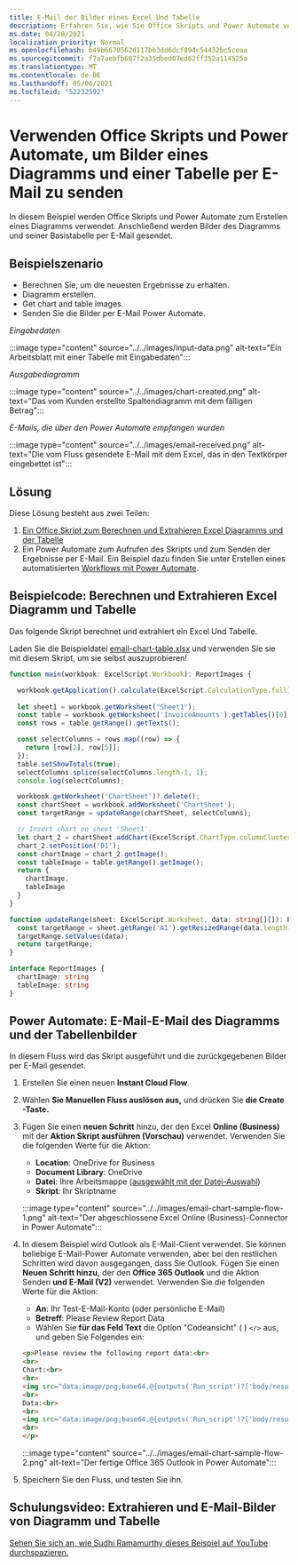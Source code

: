 ```yaml
---
title: E-Mail der Bilder eines Excel Und Tabelle
description: Erfahren Sie, wie Sie Office Skripts und Power Automate verwenden, um die Bilder eines Diagramms und einer Tabelle Excel zu extrahieren und per E-Mail zu senden.
ms.date: 04/28/2021
localization_priority: Normal
ms.openlocfilehash: b49b6670562d117bb3dd6dcf894c54432bc5ceaa
ms.sourcegitcommit: f7a7aebfb687f2a35dbed07ed62ff352a114525a
ms.translationtype: MT
ms.contentlocale: de-DE
ms.lasthandoff: 05/06/2021
ms.locfileid: "52232592"
---
```

# <a name="use-office-scripts-and-power-automate-to-email-images-of-a-chart-and-table"></a>Verwenden Office Skripts und Power Automate, um Bilder eines Diagramms und einer Tabelle per E-Mail zu senden

In diesem Beispiel werden Office Skripts und Power Automate zum Erstellen eines Diagramms verwendet. Anschließend werden Bilder des Diagramms und seiner Basistabelle per E-Mail gesendet.

## <a name="example-scenario"></a>Beispielszenario

* Berechnen Sie, um die neuesten Ergebnisse zu erhalten.
* Diagramm erstellen.
* Get chart and table images.
* Senden Sie die Bilder per E-Mail Power Automate.

_Eingabedaten_

:::image type="content" source="../../images/input-data.png" alt-text="Ein Arbeitsblatt mit einer Tabelle mit Eingabedaten":::

_Ausgabediagramm_

:::image type="content" source="../../images/chart-created.png" alt-text="Das vom Kunden erstellte Spaltendiagramm mit dem fälligen Betrag":::

_E-Mails, die über den Power Automate empfangen wurden_

:::image type="content" source="../../images/email-received.png" alt-text="Die vom Fluss gesendete E-Mail mit dem Excel, das in den Textkörper eingebettet ist":::

## <a name="solution"></a>Lösung

Diese Lösung besteht aus zwei Teilen:

1. [Ein Office Skript zum Berechnen und Extrahieren Excel Diagramms und der Tabelle](#sample-code-calculate-and-extract-excel-chart-and-table)
1. Ein Power Automate zum Aufrufen des Skripts und zum Senden der Ergebnisse per E-Mail. Ein Beispiel dazu finden Sie unter Erstellen eines automatisierten [Workflows mit Power Automate](../../tutorials/excel-power-automate-returns.md#create-an-automated-workflow-with-power-automate).

## <a name="sample-code-calculate-and-extract-excel-chart-and-table"></a>Beispielcode: Berechnen und Extrahieren Excel Diagramm und Tabelle

Das folgende Skript berechnet und extrahiert ein Excel Und Tabelle.

Laden Sie die Beispieldatei <a href="email-chart-table.xlsx">email-chart-table.xlsx</a> und verwenden Sie sie mit diesem Skript, um sie selbst auszuprobieren!

```TypeScript
function main(workbook: ExcelScript.Workbook): ReportImages {

  workbook.getApplication().calculate(ExcelScript.CalculationType.full);
  
  let sheet1 = workbook.getWorksheet("Sheet1");
  const table = workbook.getWorksheet('InvoiceAmounts').getTables()[0];
  const rows = table.getRange().getTexts();

  const selectColumns = rows.map((row) => {
    return [row[2], row[5]];
  });
  table.setShowTotals(true);
  selectColumns.splice(selectColumns.length-1, 1);
  console.log(selectColumns);

  workbook.getWorksheet('ChartSheet')?.delete();
  const chartSheet = workbook.addWorksheet('ChartSheet');
  const targetRange = updateRange(chartSheet, selectColumns);

  // Insert chart on sheet 'Sheet1'.
  let chart_2 = chartSheet.addChart(ExcelScript.ChartType.columnClustered, targetRange);
  chart_2.setPosition('D1');
  const chartImage = chart_2.getImage();
  const tableImage = table.getRange().getImage();
  return {
    chartImage,
    tableImage
  }
}

function updateRange(sheet: ExcelScript.Worksheet, data: string[][]): ExcelScript.Range {
  const targetRange = sheet.getRange('A1').getResizedRange(data.length-1, data[0].length-1);
  targetRange.setValues(data);
  return targetRange;
}

interface ReportImages {
  chartImage: string
  tableImage: string
}
```

## <a name="power-automate-flow-email-the-chart-and-table-images"></a>Power Automate: E-Mail-E-Mail des Diagramms und der Tabellenbilder

In diesem Fluss wird das Skript ausgeführt und die zurückgegebenen Bilder per E-Mail gesendet.

1. Erstellen Sie einen neuen **Instant Cloud Flow**.
1. Wählen **Sie Manuellen Fluss auslösen aus,** und drücken Sie **die Create -Taste.**
1. Fügen Sie einen **neuen Schritt** hinzu, der den Excel **Online (Business)** mit der **Aktion Skript ausführen (Vorschau)** verwendet. Verwenden Sie die folgenden Werte für die Aktion:
    * **Location**: OneDrive for Business
    * **Document Library**: OneDrive
    * **Datei**: Ihre Arbeitsmappe ([ausgewählt mit der Datei-Auswahl](../../testing/power-automate-troubleshooting.md#select-workbooks-with-the-file-browser-control))
    * **Skript**: Ihr Skriptname

    :::image type="content" source="../../images/email-chart-sample-flow-1.png" alt-text="Der abgeschlossene Excel Online (Business)-Connector in Power Automate":::
1. In diesem Beispiel wird Outlook als E-Mail-Client verwendet. Sie können beliebige E-Mail-Power Automate verwenden, aber bei den restlichen Schritten wird davon ausgegangen, dass Sie Outlook. Fügen Sie einen **Neuen Schritt hinzu,** der den **Office 365 Outlook** und die Aktion Senden **und E-Mail (V2)** verwendet. Verwenden Sie die folgenden Werte für die Aktion:
    * **An**: Ihr Test-E-Mail-Konto (oder persönliche E-Mail)
    * **Betreff**: Please Review Report Data
    * Wählen Sie **für das Feld Text** die Option "Codeansicht" ( ) `</>` aus, und geben Sie Folgendes ein:

    ```HTML
    <p>Please review the following report data:<br>
    <br>
    Chart:<br>
    <br>
    <img src="data:image/png;base64,@{outputs('Run_script')?['body/result/chartImage']}"/>
    <br>
    Data:<br>
    <br>
    <img src="data:image/png;base64,@{outputs('Run_script')?['body/result/tableImage']}"/>
    <br>
    </p>
    ```

    :::image type="content" source="../../images/email-chart-sample-flow-2.png" alt-text="Der fertige Office 365 Outlook in Power Automate":::
1. Speichern Sie den Fluss, und testen Sie ihn.

## <a name="training-video-extract-and-email-images-of-chart-and-table"></a>Schulungsvideo: Extrahieren und E-Mail-Bilder von Diagramm und Tabelle

[Sehen Sie sich an, wie Sudhi Ramamurthy dieses Beispiel auf YouTube durchspazieren.](https://youtu.be/152GJyqc-Kw)
